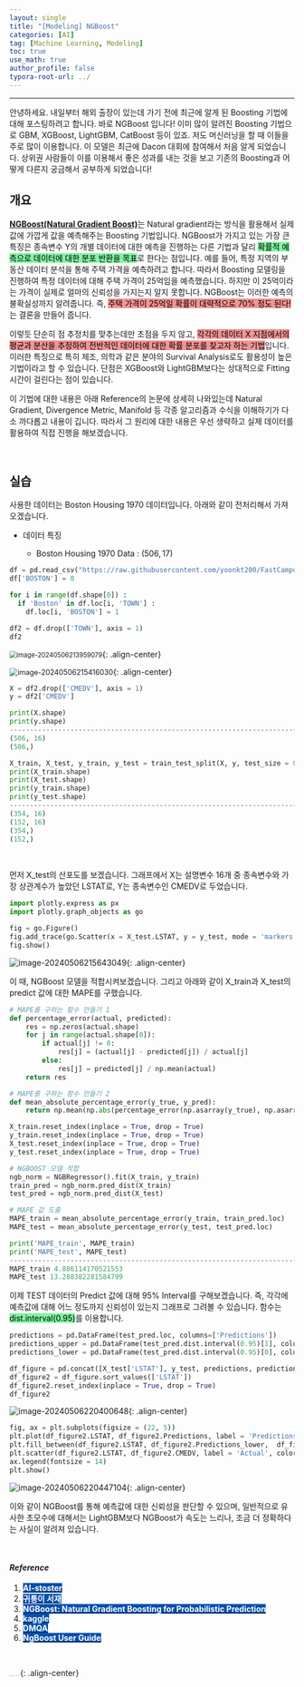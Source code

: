 ```yaml
---
layout: single
title: "[Modeling] NGBoost"
categories: [AI]
tag: [Machine Learning, Modeling]
toc: true
use_math: true
author_profile: false
typora-root-url: ../
---
```

-----
안녕하세요. 내일부터 해외 출장이 있는데 가기 전에 최근에 알게 된 Boosting 기법에 대해 포스팅하려고 합니다. 바로 NGBoost 입니다! 이미 많이 알려진 Boosting 기법으로 GBM, XGBoost, LightGBM, CatBoost 등이 있죠. 저도 머신러닝을 할 때 이들을 주로 많이 이용합니다. 이 모델은 최근에 Dacon 대회에 참여해서 처음 알게 되었습니다. 상위권 사람들이 이를 이용해서 좋은 성과를 내는 것을 보고 기존의 Boosting과 어떻게 다른지 궁금해서 공부하게 되었습니다!

## 개요

<u><b>NGBoost(Natural Gradient Boost)</b></u>는 Natural gradient라는 방식을 활용해서 실제값에 가깝게 값을 예측해주는 Boosting 기법입니다. NGBoost가 가지고 있는 가장 큰 특징은 종속변수 Y의 개별 데이터에 대한 예측을 진행하는 다른 기법과 달리 <mark style='background-color: #7ff5a0'>확률적 예측으로 데이터에 대한 분포 반환을 목표</mark>로 한다는 점입니다. 예를 들어, 특정 지역의 부동산 데이터 분석을 통해 주택 가격을 예측하려고 합니다. 따라서 Boosting 모델링을 진행하여 특정 데이터에 대해 주택 가격이 25억임을 예측했습니다. 하지만 이 25억이라는 가격이 실제로 얼마의 신뢰성을 가지는지 알지 못합니다. NGBoost는 이러한 예측의 불확실성까지 알려줍니다. 즉, <mark style='background-color: #f39393'>주택 가격이 25억일 확률이 대략적으로 70% 정도 된다!</mark>는 결론을 만들어 줍니다. 

이렇듯 단순히 점 추정치를 맞추는데만 초점을 두지 않고, <mark style='background-color: #f39393'>각각의 데이터 X 지점에서의 평균과 분산을 추정하여 전반적인 데이터에 대한 확률 분포를 찾고자 하는 기법</mark>입니다. 이러한 특징으로 특히 제조, 의학과 같은 분야의 Survival Analysis로도 활용성이 높은 기법이라고 할 수 있습니다. 단점은 XGBoost와 LightGBM보다는 상대적으로 Fitting 시간이 걸린다는 점이 있습니다.

이 기법에 대한 내용은 아래 Reference의 논문에 상세히 나와있는데 Natural Gradient, Divergence Metric, Manifold 등 각종 알고리즘과 수식을 이해하기가 다소 까다롭고 내용이 깁니다. 따라서 그 원리에 대한 내용은 우선 생략하고 실제 데이터를 활용하여 직접 진행을 해보겠습니다. 

<br>

## 실습

사용한 데이터는  Boston Housing 1970 데이터입니다. 아래와 같이 전처리해서 가져오겠습니다.

- 데이터 특징

  - Boston Housing 1970 Data : $(506, 17)$


```python
df = pd.read_csv("https://raw.githubusercontent.com/yoonkt200/FastCampusDataset/master/BostonHousing2.csv")
df['BOSTON'] = 0

for i in range(df.shape[0]) :
  if 'Boston' in df.loc[i, 'TOWN'] :
    df.loc[i, 'BOSTON'] = 1

df2 = df.drop(['TOWN'], axis = 1)
df2
```

<img src="/images/2024-05-06-AI4/image-20240506213959079.png" alt="image-20240506213959079" style="zoom:80%;" />{: .align-center}

<img src="/images/2024-05-06-AI4/image-20240506215416030.png" alt="image-20240506215416030" style="zoom:90%;" />{: .align-center}

```python
X = df2.drop(['CMEDV'], axis = 1)
y = df2['CMEDV']

print(X.shape)
print(y.shape)
--------------------------------------------------------------------------------------------------------------------------------
(506, 16)
(506,)
```

```python
X_train, X_test, y_train, y_test = train_test_split(X, y, test_size = 0.3, random_state = 39)
print(X_train.shape)
print(X_test.shape)
print(y_train.shape)
print(y_test.shape)
--------------------------------------------------------------------------------------------------------------------------------
(354, 16)
(152, 16)
(354,)
(152,)
```

<br>

먼저 X_test의 산포도를 보겠습니다. 그래프에서 X는 설명변수 16개 중 종속변수와 가장 상관계수가 높았던 LSTAT로, Y는 종속변수인 CMEDV로 두었습니다. 

```python
import plotly.express as px
import plotly.graph_objects as go

fig = go.Figure()
fig.add_trace(go.Scatter(x = X_test.LSTAT, y = y_test, mode = 'markers', name = 'TRAIN SET'))
fig.show()
```

![image-20240506215643049](/images/2024-05-06-AI4/image-20240506215643049.png){: .align-center}

이 때, NGBoost 모델을 적합시켜보겠습니다. 그리고 아래와 같이 X_train과 X_test의 predict 값에 대한 MAPE를 구했습니다.

```python
# MAPE를 구하는 함수 만들기 1
def percentage_error(actual, predicted):
    res = np.zeros(actual.shape)
    for j in range(actual.shape[0]):
        if actual[j] != 0:
            res[j] = (actual[j] - predicted[j]) / actual[j]
        else:
            res[j] = predicted[j] / np.mean(actual)
    return res

# MAPE를 구하는 함수 만들기 2
def mean_absolute_percentage_error(y_true, y_pred): 
    return np.mean(np.abs(percentage_error(np.asarray(y_true), np.asarray(y_pred)))) * 100

X_train.reset_index(inplace = True, drop = True)
y_train.reset_index(inplace = True, drop = True)
X_test.reset_index(inplace = True, drop = True)
y_test.reset_index(inplace = True, drop = True)

# NGBOOST 모델 적합
ngb_norm = NGBRegressor().fit(X_train, y_train)
train_pred = ngb_norm.pred_dist(X_train)
test_pred = ngb_norm.pred_dist(X_test)

# MAPE 값 도출
MAPE_train = mean_absolute_percentage_error(y_train, train_pred.loc)
MAPE_test = mean_absolute_percentage_error(y_test, test_pred.loc)

print('MAPE_train', MAPE_train)
print('MAPE_test', MAPE_test)
--------------------------------------------------------------------------------------------------------------------------------
MAPE_train 4.886114170521553
MAPE_test 13.288382281584799
```

이제 TEST 데이터의 Predict 값에 대해 95% Interval를 구해보겠습니다. 즉, 각각에 예측값에 대해 어느 정도까지 신뢰성이 있는지 그래프로 그려볼 수 있습니다. 함수는 <mark style='background-color: #7ff5a0'>dist.interval(0.95)</mark>를 이용합니다.

```python
predictions = pd.DataFrame(test_pred.loc, columns=['Predictions'])
predictions_upper = pd.DataFrame(test_pred.dist.interval(0.95)[1], columns = ['Predictions_upper'])
predictions_lower = pd.DataFrame(test_pred.dist.interval(0.95)[0], columns = ['Predictions_lower'])

df_figure = pd.concat([X_test['LSTAT'], y_test, predictions, predictions_lower, predictions_upper], axis = 1)
df_figure2 = df_figure.sort_values(['LSTAT'])
df_figure2.reset_index(inplace = True, drop = True)
df_figure2
```

![image-20240506220400648](/images/2024-05-06-AI4/image-20240506220400648.png){: .align-center}

```python
fig, ax = plt.subplots(figsize = (22, 5))
plt.plot(df_figure2.LSTAT, df_figure2.Predictions, label = 'Predictions', color = 'b', lw = 2)
plt.fill_between(df_figure2.LSTAT, df_figure2.Predictions_lower,  df_figure2.Predictions_upper, label = '95% Prediction Interval', color = 'gray', alpha = 0.5)
plt.scatter(df_figure2.LSTAT, df_figure2.CMEDV, label = 'Actual', color = 'g', lw = 3)
ax.legend(fontsize = 14)
plt.show()
```

![image-20240506220447104](/images/2024-05-06-AI4/image-20240506220447104.png){: .align-center}

이와 같이 NGBoost를 통해 예측값에 대한 신뢰성을 판단할 수 있으며, 일반적으로 유사한 초모수에 대해서는 LightGBM보다 NGBoost가 속도는 느리나, 조금 더 정확하다는 사실이 알려져 있습니다.

<br>

#### *Reference*

1. <mark style='background-color: #0550ae'><b><a href='https://ai-stoster.tistory.com/22'><font color="white">AI-stoster</font></a></b></mark>
1. <mark style='background-color: #0550ae'><b><a href='https://bkshin.tistory.com/entry/%EB%A8%B8%EC%8B%A0%EB%9F%AC%EB%8B%9D-16-NGBoost'><font color="white">귀퉁이 서재</font></a></b></mark>
1. <mark style='background-color: #0550ae'><b><a href='https://arxiv.org/pdf/1910.03225'><font color="white">NGBoost: Natural Gradient Boosting for Probabilistic Prediction</font></a></b></mark>
1. <mark style='background-color: #0550ae'><b><a href='https://www.kaggle.com/code/hgultekin/ngboost-regressor-prediction-intervals'><font color="white">kaggle</font></a></b></mark>
1. <mark style='background-color: #0550ae'><b><a href='http://dmqm.korea.ac.kr/activity/conference/446'><font color="white">DMQA</font></a></b></mark>
1. <mark style='background-color: #0550ae'><b><a href='https://stanfordmlgroup.github.io/ngboost/1-useage.html'><font color="white">NgBoost User Guide</font></a></b></mark>

<br>

<img src="https://user-images.githubusercontent.com/37182279/216820587-4617a62e-0565-47f1-9ead-f4cd367572a1.png" alt="DATA_100%_LOGO_LIGHT" style="zoom:10%">{: .align-center}

<br>

<br>



